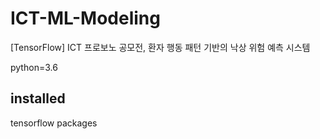 # ICT-ML-Modeling
[TensorFlow] ICT 프로보노 공모전, 환자 행동 패턴 기반의 낙상 위험 예측 시스템

python=3.6

## installed
tensorflow packages<br/>
